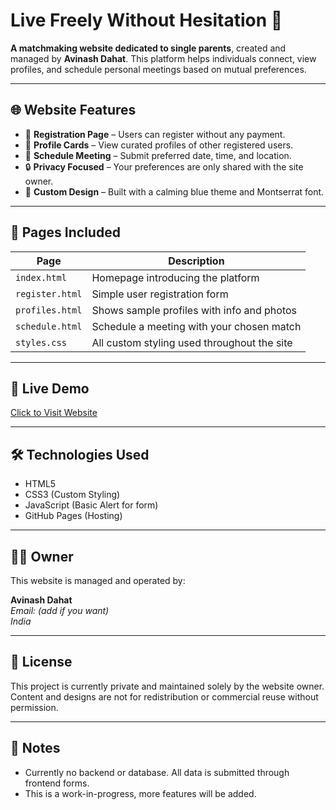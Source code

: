 # Live Freely Without Hesitation 💙

**A matchmaking website dedicated to single parents**, created and managed by **Avinash Dahat**. This platform helps individuals connect, view profiles, and schedule personal meetings based on mutual preferences.

---

## 🌐 Website Features

- 💌 **Registration Page** – Users can register without any payment.
- 👤 **Profile Cards** – View curated profiles of other registered users.
- 📅 **Schedule Meeting** – Submit preferred date, time, and location.
- 🔒 **Privacy Focused** – Your preferences are only shared with the site owner.
- 🎨 **Custom Design** – Built with a calming blue theme and Montserrat font.

---

## 📁 Pages Included

| Page              | Description                                     |
|-------------------|-------------------------------------------------|
| `index.html`      | Homepage introducing the platform               |
| `register.html`   | Simple user registration form                   |
| `profiles.html`   | Shows sample profiles with info and photos      |
| `schedule.html`   | Schedule a meeting with your chosen match       |
| `styles.css`      | All custom styling used throughout the site     |

---

## 🚀 Live Demo

[Click to Visit Website](https://avithegreatraje.github.io/live-freely-website/)

---

## 🛠️ Technologies Used

- HTML5
- CSS3 (Custom Styling)
- JavaScript (Basic Alert for form)
- GitHub Pages (Hosting)

---

## 👨‍💼 Owner

This website is managed and operated by:

**Avinash Dahat**  
_Email: (add if you want)_  
_India_

---

## 🔐 License

This project is currently private and maintained solely by the website owner. Content and designs are not for redistribution or commercial reuse without permission.

---

## 📌 Notes

- Currently no backend or database. All data is submitted through frontend forms.
- This is a work-in-progress, more features will be added.

